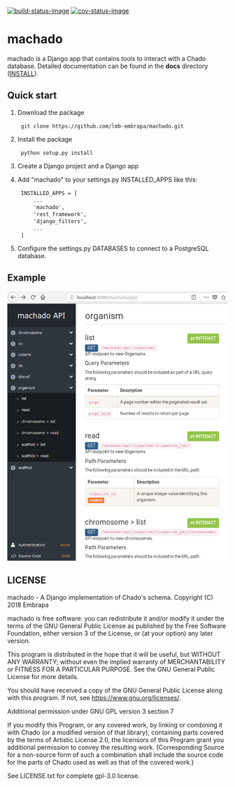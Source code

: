[![build-status-image]][travis]
[![cov-status-image]][codecov]

# machado

machado is a Django app that contains tools to interact with a Chado database.
Detailed documentation can be found in the **docs** directory ([INSTALL](http://machado.readthedocs.io/en/latest/installation.html)).


## Quick start

1. Download the package

        git clone https://github.com/lmb-embrapa/machado.git


2. Install the package

        python setup.py install

3. Create a Django project and a Django app

4. Add "machado" to your settings.py INSTALLED_APPS like this:

        INSTALLED_APPS = [
            ...
            'machado',
            'rest_framework',
            'django_filters',
            ...
        ]

5. Configure the settings.py DATABASES to connect to a PostgreSQL database.

## Example

![Screenshot](static/screenshot.png)

## LICENSE

machado - A Django implementation of Chado's schema.
Copyright (C) 2018 Embrapa

machado is free software: you can redistribute it and/or modify
it under the terms of the GNU General Public License as published by
the Free Software Foundation, either version 3 of the License, or
(at your option) any later version.

This program is distributed in the hope that it will be useful,
but WITHOUT ANY WARRANTY; without even the implied warranty of
MERCHANTABILITY or FITNESS FOR A PARTICULAR PURPOSE.  See the
GNU General Public License for more details.

You should have received a copy of the GNU General Public License
along with this program.  If not, see <https://www.gnu.org/licenses/>.

Additional permission under GNU GPL version 3 section 7

If you modify this Program, or any covered work, by linking or combining
it with Chado (or a modified version of that library), containing parts
covered by the terms of Artistic License 2.0, the licensors of this Program
grant you additional permission to convey the resulting work. {Corresponding
Source for a non-source form of such a combination shall include the source
code for the parts of Chado used as well as that of the covered work.}

See LICENSE.txt for complete gpl-3.0 license.

[build-status-image]: https://secure.travis-ci.org/lmb-embrapa/machado.svg?branch=master
[travis]: https://travis-ci.org/lmb-embrapa/machado
[cov-status-image]: https://img.shields.io/codecov/c/github/lmb-embrapa/machado/master.svg
[codecov]: https://codecov.io/gh/lmb-embrapa/machado
